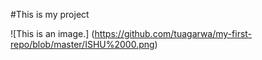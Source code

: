 #This is my project


![This is an image.] (https://github.com/tuagarwa/my-first-repo/blob/master/ISHU%2000.png) 
